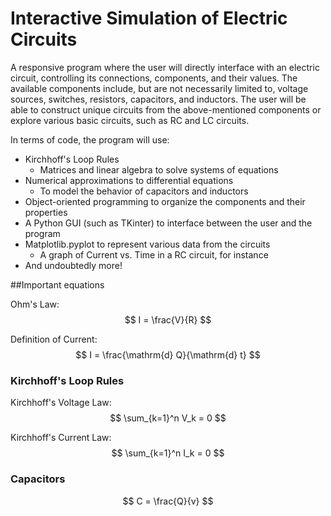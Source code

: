 # Interactive Simulation of Electric Circuits
A responsive program where the user will directly interface with an electric circuit, controlling its connections, components, and their values. The available components include, but are not necessarily limited to, voltage sources, switches, resistors, capacitors, and inductors. The user will be able to construct unique circuits from the above-mentioned components or explore various basic circuits, such as RC and LC circuits.

In terms of code, the program will use:
* Kirchhoff's Loop Rules
	* Matrices and linear algebra to solve systems of equations
* Numerical approximations to differential equations
	* To model the behavior of capacitors and inductors
* Object-oriented programming to organize the components and their properties
* A Python GUI (such as TKinter) to interface between the user and the program
* Matplotlib.pyplot to represent various data from the circuits
	* A graph of Current vs. Time in a RC circuit, for instance
* And undoubtedly more!

##Important equations

Ohm's Law:
$$ I = \frac{V}{R} $$

Definition of Current:
$$ I = \frac{\mathrm{d} Q}{\mathrm{d} t} $$

### Kirchhoff's Loop Rules
Kirchhoff's Voltage Law:
$$ \sum_{k=1}^n V_k = 0 $$

Kirchhoff's Current Law:
$$ \sum_{k=1}^n I_k = 0 $$

### Capacitors
$$ C = \frac{Q}{v} $$
